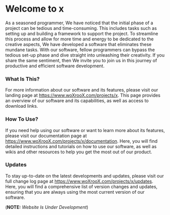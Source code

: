 # Welcome to x

As a seasoned programmer, We have noticed that the initial phase of a project can be tedious and time-consuming. This includes tasks such as setting up and building a framework to support the project. To streamline this process and allow for more time and energy to be dedicated to the creative aspects, We have developed a software that eliminates these mundane tasks. With our software, fellow programmers can bypass the tedious set-up phase and dive straight into unleashing their creativity. If you share the same sentiment, then We invite you to join us in this journey of productive and efficient software development.

### What Is This?
For more information about our software and its features, please visit our landing page at https://www.woXrooX.com/projects/x. This page provides an overview of our software and its capabilities, as well as access to download links.

### How To Use?
If you need help using our software or want to learn more about its features, please visit our documentation page at https://www.woXrooX.com/projects/x/documentation. Here, you will find detailed instructions and tutorials on how to use our software, as well as wikis and other resources to help you get the most out of our product.

### Updates
To stay up-to-date on the latest developments and updates, please visit our full change log page at https://www.woXrooX.com/projects/x/updates. Here, you will find a comprehensive list of version changes and updates, ensuring that you are always using the most current version of our software.


(**NOTE:** *Website Is Under Development*)
